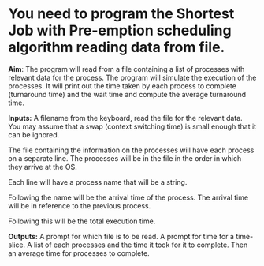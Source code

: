 # You need to program the Shortest Job with Pre-emption scheduling algorithm reading data from file.

**Aim**: The program will read from a file containing a list of processes with relevant data for the process. The program will simulate the execution of the processes. It will print out the time taken by each process to complete (turnaround time) and the wait time and compute the average turnaround time.

**Inputs:** A filename from the keyboard, read the file for the relevant data. You may assume that a swap (context switching time) is small enough that it can be ignored.

The file containing the information on the processes will have each process on a separate line. The processes will be in the file in the order in which they arrive at the OS.

Each line will have a process name that will be a string.

Following the name will be the arrival time of the process. The arrival time will be in reference to the previous process.

Following this will be the total execution time.

**Outputs:** A prompt for which file is to be read. A prompt for time for a time-slice. A list of each processes and the time it took for it to complete. Then an average time for processes to complete.
